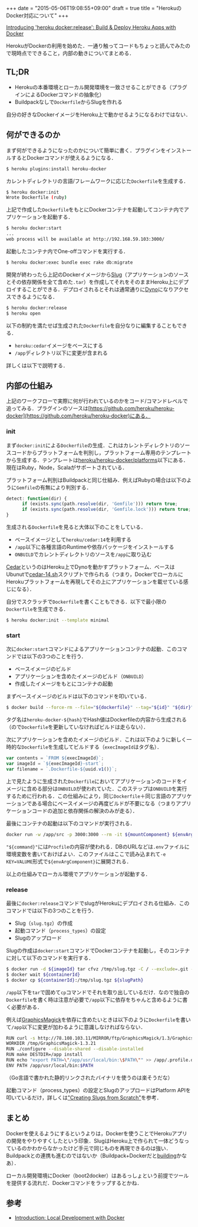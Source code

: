 +++
date = "2015-05-06T19:08:55+09:00"
draft = true
title = "HerokuのDocker対応について"
+++

[Introducing 'heroku docker:release': Build & Deploy Heroku Apps with Docker](https://blog.heroku.com/archives/2015/5/5/introducing_heroku_docker_release_build_deploy_heroku_apps_with_docker)

HerokuがDockerの利用を始めた．一通り触ってコードもちょっと読んでみたので現時点でできること，内部の動きについてまとめる．

## TL;DR

- Herokuの本番環境とローカル開発環境を一致させることができる（プラグインによるDockerコマンドの抽象化）
- Buildpackなしで`Dockerfile`からSlugを作れる

自分の好きなDockerイメージをHeroku上で動かせるようになるわけではない．

## 何ができるのか

まず何ができるようになったのかについて簡単に書く．プラグインをインストールするとDockerコマンドが使えるようになる．

```bash
$ heroku plugins:install heroku-docker
```

カレントディレクトリの言語/フレームワークに応じた`Dockerfile`を生成する．

```bash
$ heroku docker:init
Wrote Dockerfile (ruby)
```

上記で作成した`Dockerfile`をもとにDockerコンテナを起動してコンテナ内でアプリケーションを起動する．

```bash
$ heroku docker:start
...
web process will be available at http://192.168.59.103:3000/
```

起動したコンテナ内でOne-offコマンドを実行する．

```bash
$ heroku docker:exec bundle exec rake db:migrate
```

開発が終わったら上記のDockerイメージから[Slug](https://devcenter.heroku.com/articles/slug-compiler)（アプリケーションのソースとその依存関係を全て含めた`.tar`）を作成してそれをそのままHeroku上にデプロイすることができる．デプロイされるとそれは通常通りに[Dyno](https://devcenter.heroku.com/articles/dynos#the-dyno-manager)になりアクセスできるようになる．

```bash
$ heroku docker:release
$ heroku open
```

以下の制約を満たせば生成された`Dockerfile`を自分なりに編集することもできる．

- `heroku:cedar`イメージをベースにする
- `/app`ディレクトリ以下に変更が含まれる

詳しくは以下で説明する．

## 内部の仕組み

上記のワークフローで実際に何が行われているのかをコード/コマンドレベルで追ってみる．プラグインのソースは[https://github.com/heroku/heroku-docker](https://github.com/heroku/heroku-docker)にある．

### init

まず`docker:init`による`Dockerfile`の生成．これはカレントディレクトリのソースコードからプラットフォームを判別し，プラットフォーム専用のテンプレートから生成する．テンプレートは[heroku/heroku-docker/platforms](https://github.com/heroku/heroku-docker/tree/master/platforms)以下にある．現在はRuby，Node，Scalaがサポートされている．

プラットフォーム判別はBuildpackと同じ仕組み．例えばRubyの場合は以下のように`Gemfile`の有無により判別する．

```js
detect: function(dir) {
      if (exists.sync(path.resolve(dir, 'Gemfile'))) return true;
      if (exists.sync(path.resolve(dir, 'Gemfile.lock'))) return true;
}
```

生成される`Dockerfile`を見ると大体以下のことをしている．

- ベースイメージとして`heroku/cedar:14`を利用する
- `/app`以下に各種言語のRuntimeや依存パッケージをインストールする
- `ONBUILD`でカレントディレクトリのソースを`/app`に取り込む

[Cedar](https://devcenter.heroku.com/articles/cedar)というのはHeroku上でDynoを動かすプラットフォーム．ベースはUbunutで[cedar-14.sh](https://github.com/heroku/stack-images/blob/master/bin/cedar-14.sh)スクリプトで作られる（つまり，DockerでローカルにHerokuプラットフォームを再現してその上にアプリケーションを載せている感じになる）．

自分でスクラッチで`Dockerfile`を書くこともできる．以下で最小限の`Dockerfile`を生成できる．

```bash
$ heroku docker:init --template minimal
```

### start

次に`docker:start`コマンドによるアプリケーションコンテナの起動．このコマンドでは以下の3つのことを行う．

- ベースイメージのビルド
- アプリケーションを含めたイメージのビルド（`ONBUILD`）
- 作成したイメージをもとにコンテナの起動

まずベースイメージのビルドは以下のコマンドを叩いている．

```bash
$ docker build --force-rm --file="${dockerfile}" --tag="${id}" "${dir}"
```

タグ名は`heroku-docker-${hash}`でHash値はDockerfileの内容から生成される（ので`Dockerfile`を更新していなければビルドは走らない）．

次にアプリケーションを含めたイメージのビルド．これは以下のように新しく一時的な`Dockerfile`を生成してビルドする（`execImageId`はタグ名）．

```js
var contents = `FROM ${execImageId}`;
var imageId = `${execImageId}-start`;
var filename = `.Dockerfile-${uuid.v1()}`;
```

上で見たように生成された`Dockerfile`においてアプリケーションのコードをイメージに含める部分は`ONBUILD`が使われていた．このステップは`ONBUILD`を実行するために行われる．この仕組みにより，同じ`Dockerfile`＋同じ言語のアプリケーションである場合にベースイメージの再度ビルドが不要になる（つまりアプリケーションコードの追加と依存関係の解決のみが走る）．

最後にコンテナの起動は以下のコマンドが実行される．

```bash
docker run -w /app/src -p 3000:3000 --rm -it ${mountComponent} ${envArgComponent} ${imageId} sh -c "${command}"
```

`"${command}"`には`Procfile`の内容が使われる．DBのURLなどは`.env`ファイルに環境変数を書いておけばよい．このファイルはここで読み込まれて`-e KEY=VALUME`形式で`${envArgComponent}`に展開される．

以上の仕組みでローカル環境でアプリケーションが起動する．

### release

最後に`docker:release`コマンドでslugがHerokuにデプロイされる仕組み．このコマンドでは以下の3つのことを行う．

- Slug（`slug.tgz`）の作成
- 起動コマンド（`process_types`）の設定
- Slugのアップロード


Slugの作成は`docker:start`コマンドでDockerコンテナを起動し，そのコンテナに対して以下のコマンドを実行する．

```bash
$ docker run -d ${imageId} tar cfvz /tmp/slug.tgz -C / --exclude=.git --exclude=.heroku ./app
$ docker wait ${containerId}
$ docker cp ${containerId}:/tmp/slug.tgz ${slugPath}
```

`/app`以下を`tar`で固めて`cp`コマンドでそれを取り出しているだけ．なので独自の`Dockerfile`を書く時は注意が必要で`/app`以下に依存をちゃんと含めるように書く必要がある．

例えば[GraphicsMagick](http://www.graphicsmagick.org/)を依存に含めたいときは以下のように`Dockerfile`を書いて`/app`以下に変更が加わるように意識しなければならない．

```bash
RUN curl -s http://78.108.103.11/MIRROR/ftp/GraphicsMagick/1.3/GraphicsMagick-1.3.21.tar.gz | tar xvz -C /tmp
WORKDIR /tmp/GraphicsMagick-1.3.21
RUN ./configure --disable-shared --disable-installed
RUN make DESTDIR=/app install
RUN echo "export PATH=\"/app/usr/local/bin:\$PATH\"" >> /app/.profile.d/nodejs.sh
ENV PATH /app/usr/local/bin:$PATH
```
（Go言語で書かれた静的リンクされたバイナリを使うのは楽そうだな）

起動コマンド（process_types）の設定とSlugのアップロードはPlatform APIを叩いているだけ，詳しくは["Creating Slugs from Scratch"](https://devcenter.heroku.com/articles/platform-api-deploying-slugs)を参考．

## まとめ

Dockerを使えるようにするというよりは，Dockerを使うことでHerokuアプリの開発をやりやすくしたという印象．SlugはHeroku上で作られて一体どうなっているのかわからなかったけど手元で同じものを再現できるのは強い．Buildpackとの連携も進むのではないか（Buildpack+Dockerだと[building](http://www.centurylinklabs.com/heroku-on-docker/)かなあ）．

ローカル開発環境にDocker（boot2docker）はあるっしょという前提でツールを提供する流れだ．Dockerコマンドをラップするとかね．

## 参考

- [Introduction: Local Development with Docker](https://devcenter.heroku.com/articles/introduction-local-development-with-docker)
